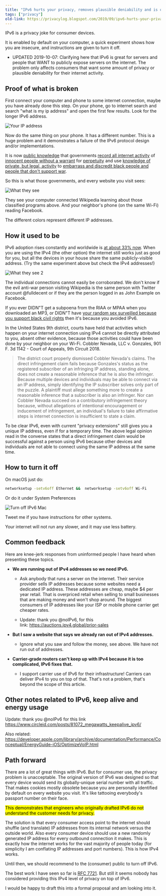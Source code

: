 ```yaml
---
title: "IPv6 hurts your privacy, removes plausible deniability and is on by default"
tags: ["privacy"]
old-link: https://privacylog.blogspot.com/2019/09/ipv6-hurts-your-privacy-removes.html
---
```


IPv6 is a privacy joke for consumer devices.

It is enabled by default on your computer, a quick experiment shows how you are insecure, and instructions are given to turn it off.

- UPDATED 2019-10-07: Clarifying here that IPv6 is great for servers and people that WANT to publicly expose servers on the internet. The problem only affects consumers that want some amount of privacy or plausible deniability for their internet activity.

## Proof of what is broken

First connect your computer and phone to some internet connection, maybe you have already done this step. On your phone, go to internet search and search "what is my ip address" and open the first few results. Look for the longer IPv6 address.

![Your IP address](/assets/images/2019-09-27-ipv6-privacy-failure.webp)

Now do the same thing on your phone. It has a different number. This is a huge problem and it demonstrates a failure of the IPv6 protocol design and/or implementations.

It is now [public knowledge](https://en.wikipedia.org/wiki/Room_641A) that governments [record all internet activity](https://en.wikipedia.org/wiki/Edward_Snowden) of [innocent people without a warrant](https://www.youtube.com/watch?v=edP95iJWVBI)</a> for [perpetuity](https://en.wikipedia.org/wiki/Permanent_Record_(book)) and use [knowledge of private, but legal, activity](https://www.youtube.com/watch?v=edP95iJWVBI&amp;t=26m12s) to [embarrass and discredit black people and people that don't support war](https://en.wikipedia.org/wiki/COINTELPRO).

So this is what those governments, and every website you visit sees:

![What they see](/assets/images/2019-09-27-ipv6-privacy-failure-2.webp)

They see your computer connected Wikipedia learning about those classified programs above. And your neighbor's phone (on the same Wi-Fi) reading Facebook.

The different colors represent different IP addresses.

## How it used to be

IPv6 adoption rises constantly and worldwide is [at about 33% now](https://www.google.com/intl/en/ipv6/statistics.html). When you are using the IPv4 (the other option) the internet still works just as good for you, but all the devices in your house share the same publicly-visible address. (Try the same experiment above but check the IPv4 addresses!)

![What they see 2](/assets/images/2019-09-27-ipv6-privacy-failure-3.webp)

The individual connections cannot easily be corroborated. We don't know if the evil anti-war person visiting Wikipedia is the same person with Twitter account @fulldecent or if they are the person logged in as John Example on Facebook.

If you ever DIDN"T get a subpoena from the RIAA or MPAA when you downloaded an MP3, or DIDN"T have [your random sex surveilled because you support black civil rights](https://en.wikipedia.org/wiki/COINTELPRO) then it's because you avoided IPv6.

In the United States 9th district, courts have held that activities which happen on your internet connection using IPv4 cannot be directly attributed to you, absent other evidence, because those activities could have been done by your neighbor on your Wi-Fi. Cobbler Nevada, LLC v. Gonzales, 901 F. 3d 1142 - Court of Appeals, 9th Circuit 2018.

> The district court properly dismissed Cobbler Nevada's claims. The direct infringement claim fails because Gonzales's status as the registered subscriber of an infringing IP address, standing alone, does not create a reasonable inference that he is also the infringer. Because multiple devices and individuals may be able to connect via an IP address, simply identifying the IP subscriber solves only part of the puzzle. A plaintiff must allege something more to create a reasonable inference that a subscriber is also an infringer. Nor can Cobbler Nevada succeed on a contributory infringement theory because, without allegations of intentional encouragement or inducement of infringement, an individual's failure to take affirmative steps is internet connection is insufficient to state a claim.

To be clear IPv6, even with current "privacy extensions" still gives you a unique IP address, even if for a temporary time. The above legal opinion read in the converse states that a direct infringement claim would be successful against a person using IPv6 because other devices and individuals are not able to connect using the same IP address at the same time.

## How to turn it off

On macOS just do:</div>

```sh
networksetup -setv6off Ethernet &&  networksetup -setv6off Wi-Fi
```

Or do it under System Preferences

![Turn off IPv6 Mac](/assets/images/2019-09-27-ipv6-privacy-failure-4.webp)

Tweet me if you have instructions for other systems.

Your internet will not run any slower, and it may use less battery.

## Common feedback

Here are knee-jerk responses from uninformed people I have heard when presenting these topics.

- **We are running out of IPv4 addresses so we need IPv6.**

  - Ask anybody that runs a server on the internet. Their service provider sells IP addresses because some websites need a dedicated IP address. These addresses are cheap, maybe $4 per year retail. That is overpriced retail when selling to small businesses that are making money and won't shop around. The biggest consumers of IP addresses like your ISP or mobile phone carrier get cheaper rates.

  - Update: thank you&nbsp;@noIPv6, for this link:&nbsp;<https://auctions.ipv4.global/prior-sales>

- **But I saw a website that says we already ran out of IPv4 addresses.**

  - Ignore what you saw and follow the money, see above. We have not run out of addresses.

- **Carrier-grade routers can't keep up with IPv4 because it is too complicated, IPv6 fixes that.**

  - I support carrier use of IPv6 for their infrastructure! Carriers can deliver IPv4 to you on top of that. That's not a problem, that's beyond the scope of this article.

## Other notes related to IPv6, keep alive and energy usage

Update: thank you @noIPv6 for this link <https://www.circleid.com/posts/81072_megawatts_keepalive_ipv6/>

Also related: <https://developer.apple.com/library/archive/documentation/Performance/Conceptual/EnergyGuide-iOS/OptimizeVoIP.html>

## Path forward

There are a lot of great things with IPv6. But for consumer use, the privacy problem is unacceptable. The original version of IPv6 was designed so that every device would send its globally-unique serial number with all traffic. That makes cookies mostly obsolete because you are personally identified by default on every website you visit. It's like tattooing everybody's passport number on their face.

<mark>This demonstrates that engineers who originally drafted IPv6 do not understand the customer needs for privacy.</mark>

The solution is that every consumer access point to the internet should shuffle (and translate) IP addresses from its internal network versus the outside world. Also every consumer device should use a new randomly generated IP address for every outbound connection it makes. This is exactly how the internet works for the vast majority of people today (for simplicity I am conflating IP addresses and port numbers). This is how IPv4 works.

Until then, we should recommend to the (consumer) public to turn off IPv6.

The best work I have seen so far is [RFC 7721](https://www.ietf.org/rfc/rfc7721.txt). But still it seems nobody has considered providing this IPv4 level of privacy on top of IPv6.

I would be happy to draft this into a formal proposal and am looking into it.
